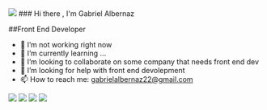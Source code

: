 <img src="https://img.icons8.com/cute-clipart/2x/usa.png">
### Hi there , I'm Gabriel Albernaz

##Front End Developer


- 🔭 I’m not working right now
- 🌱 I’m currently learning ...
- 👯 I’m looking to collaborate on some company that needs front end dev
- 🤔 I’m looking for help with front end devolepment
- 📫 How to reach me: gabrielalbernaz22@gmail.com


<span><img src="https://img.icons8.com/color/2x/javascript-logo-1.png"></span>
<span><img src="https://img.icons8.com/color/2x/css3.png"></span>
<span><img src="https://img.icons8.com/color/2x/javascript.png"></span>
<span><img src="https://img.icons8.com/color/2x/bootstrap.png"></span>



